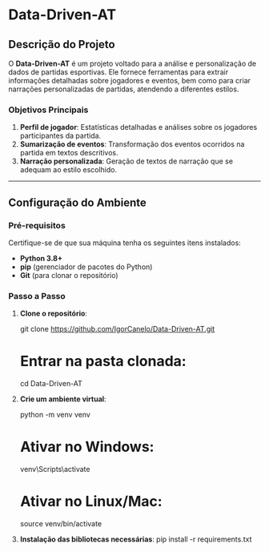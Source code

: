 # Data-Driven-AT

## Descrição do Projeto

O **Data-Driven-AT** é um projeto voltado para a análise e personalização de dados de partidas esportivas. Ele fornece ferramentas para extrair informações detalhadas sobre jogadores e eventos, bem como para criar narrações personalizadas de partidas, atendendo a diferentes estilos.

### Objetivos Principais
1. **Perfil de jogador**: Estatísticas detalhadas e análises sobre os jogadores participantes da partida.
2. **Sumarização de eventos**: Transformação dos eventos ocorridos na partida em textos descritivos.
3. **Narração personalizada**: Geração de textos de narração que se adequam ao estilo escolhido.

---

## Configuração do Ambiente

### Pré-requisitos
Certifique-se de que sua máquina tenha os seguintes itens instalados:
- **Python 3.8+**
- **pip** (gerenciador de pacotes do Python)
- **Git** (para clonar o repositório)

### Passo a Passo

1. **Clone o repositório**:

   git clone https://github.com/IgorCanelo/Data-Driven-AT.git

   # Entrar na pasta clonada:
   cd Data-Driven-AT

2. **Crie um ambiente virtual**:

    python -m venv venv

    # Ativar no Windows:
    venv\Scripts\activate

    # Ativar no Linux/Mac:
    source venv/bin/activate

3. **Instalação das bibliotecas necessárias**:
    pip install -r requirements.txt
